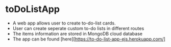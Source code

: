 # toDoListApp
 - A web app allows user to create to-do-list cards.
 - User can create seperate custom to-do lists in different routes
 - The items information are stored in MongoDB cloud database
 - The app can be found [here][https://to-do-list-app-ejs.herokuapp.com/]

